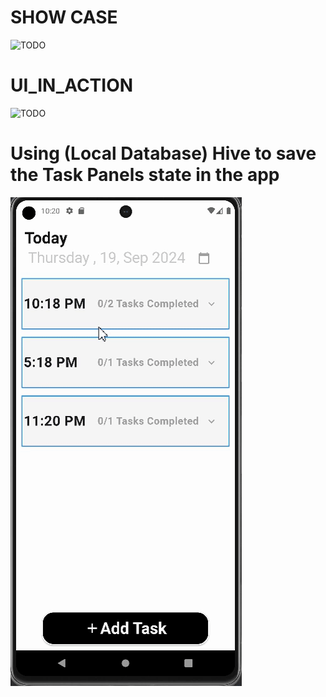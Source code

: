# SHOW CASE
![TODO](GIFS/showcase.gif)

# UI_IN_ACTION

![TODO](GIFS/UI_in_action.gif)




# Using (Local Database) Hive to save the Task Panels state  in the app 


![Using Hive](GIFS/using_hive.gif)
